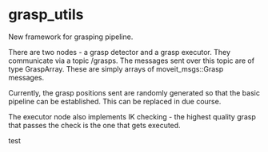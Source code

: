 # grasp_utils
New framework for grasping pipeline.

There are two nodes - a grasp detector and a grasp executor. They communicate via a topic /grasps.
The messages sent over this topic are of type GraspArray. These are simply arrays of moveit_msgs::Grasp messages.

Currently, the grasp positions sent are randomly generated so that the basic pipeline can be established. 
This can be replaced in due course. 

The executor node also implements IK checking - the highest quality grasp that passes the check is the one that gets executed.

test 